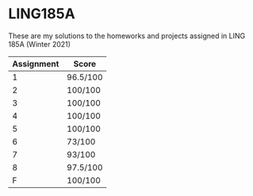 # LING185A

These are my solutions to the homeworks and projects assigned in LING 185A (Winter 2021)

| Assignment | Score |
| ---------- | ----- |
| 1 | 96.5/100  |
| 2 | 100/100  |
| 3 | 100/100  |
| 4 | 100/100  |
| 5 | 100/100  |
| 6 | 73/100  |
| 7 | 93/100  |
| 8 | 97.5/100  |
| F | 100/100  |
